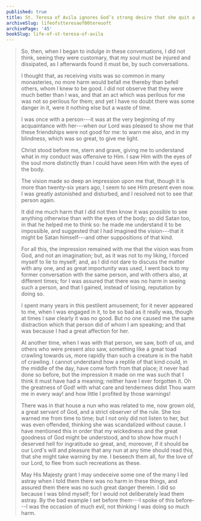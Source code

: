 ```yaml
---
published: true
title: St. Teresa of Avila ignores God’s strong desire that she quit a certain friendship, because she so much wanted to keep it
archiveSlug: lifeofstteresaof00tereuoft
archivePage: '45'
bookSlug: life-of-st-teresa-of-avila
---
```


> So, then, when I began to indulge in these conversations, I did not think, seeing they were customary, that my soul must be injured and dissipated, as I afterwards found it must be, by such conversations.
>
> I thought that, as receiving visits was so common in many monasteries, no more harm would befall me thereby than befell others, whom I knew to be good. I did not observe that they were much better than I was, and that an act which was perilous for me was not so perilous for them; and yet I have no doubt there was some danger in it, were it nothing else but a waste of time.
>
> I was once with a person---it was at the very beginning of my acquaintance with her---when our Lord was pleased to show me that these friendships were not good for me: to warn me also, and in my blindness, which was so great, to give me light.
>
> Christ stood before me, stern and grave, giving me to understand what in my conduct was offensive to Him. I saw Him with the eyes of the soul more distinctly than I could have seen Him with the eyes of the body.
>
> The vision made so deep an impression upon me that, though it is more than twenty-six years ago, I seem to see Him present even now. I was greatly astonished and disturbed, and I resolved not to see that person again.
>
> It did me much harm that I did not then know it was possible to see anything otherwise than with the eyes of the body; so did Satan too, in that he helped me to think so: he made me understand it to be impossible, and suggested that I had imagined the vision---that it might be Satan himself---and other suppositions of that kind.
>
> For all this, the impression remained with me that the vision was from God, and not an imagination; but, as it was not to my liking, I forced myself to lie to myself; and, as I did not dare to discuss the matter with any one, and as great importunity was used, I went back to my former conversation with the same person, and with others also, at different times; for I was assured that there was no harm in seeing such a person, and that I gained, instead of losing, reputation by doing so.
>
> I spent many years in this pestilent amusement; for it never appeared to me, when I was engaged in it, to be so bad as it really was, though at times I saw clearly it was no good. But no one caused me the same distraction which that person did of whom I am speaking; and that was because I had a great affection for her.
>
> At another time, when I was with that person, we saw, both of us, and others who were present also saw, something like a great toad crawling towards us, more rapidly than such a creature is in the habit of crawling. I cannot understand how a reptile of that kind could, in the middle of the day, have come forth from that place; it never had done so before, but the impression it made on me was such that I think it must have had a meaning; neither have I ever forgotten it. Oh the greatness of God! with what care and tenderness didst Thou warn me in every way! and how little I profited by those warnings!
>
> There was in that house a nun who was related to me, now grown old, a great servant of God, and a strict observer of the rule. She too warned me from time to time; but I not only did not listen to her, but was even offended, thinking she was scandalized without cause. I have mentioned this in order that my wickedness and the great goodness of God might be understood, and to show how much I deserved hell for ingratitude so great, and, moreover, if it should be our Lord's will and pleasure that any nun at any time should read this, that she might take warning by me. I beseech them all, for the love of our Lord, to flee from such recreations as these.
>
> May His Majesty grant I may undeceive some one of the many I led astray when I told them there was no harm in these things, and assured them there was no such great danger therein. I did so because I was blind myself; for I would not deliberately lead them astray. By the bad example I set before them---I spoke of this before---I was the occasion of much evil, not thinking I was doing so much harm.
